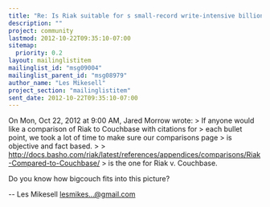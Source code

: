 ```yaml
---
title: "Re: Is Riak suitable for s small-record write-intensive	billion-records application?"
description: ""
project: community
lastmod: 2012-10-22T09:35:10-07:00
sitemap:
  priority: 0.2
layout: mailinglistitem
mailinglist_id: "msg09004"
mailinglist_parent_id: "msg08979"
author_name: "Les Mikesell"
project_section: "mailinglistitem"
sent_date: 2012-10-22T09:35:10-07:00
---
```



On Mon, Oct 22, 2012 at 9:00 AM, Jared Morrow  wrote:
&gt; If anyone would like a comparison of Riak to Couchbase with citations for
&gt; each bullet point, we took a lot of time to make sure our comparisons page
&gt; is objective and fact based.
&gt;
&gt; http://docs.basho.com/riak/latest/references/appendices/comparisons/Riak-Compared-to-Couchbase/
&gt; is the one for Riak v. Couchbase.

Do you know how bigcouch fits into this picture?

-- 
 Les Mikesell
 lesmikes...@gmail.com

